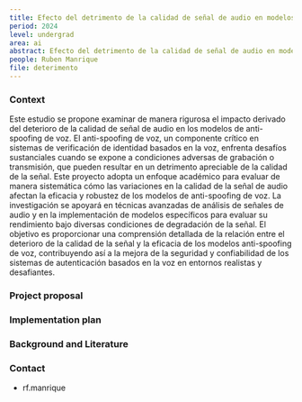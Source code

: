 ```yaml
---
title: Efecto del detrimento de la calidad de señal de audio en modelos de anti-spoofing de voz 
period: 2024
level: undergrad
area: ai
abstract: Efecto del detrimento de la calidad de señal de audio en modelos de anti-spoofing de voz 
people: Ruben Manrique
file: deterimento
---
```


### Context

Este estudio se propone examinar de manera rigurosa el impacto derivado del deterioro de la calidad de señal de audio en los modelos de anti-spoofing de voz. El anti-spoofing de voz, un componente crítico en sistemas de verificación de identidad basados en la voz, enfrenta desafíos sustanciales cuando se expone a condiciones adversas de grabación o transmisión, que pueden resultar en un detrimento apreciable de la calidad de la señal. Este proyecto adopta un enfoque académico para evaluar de manera sistemática cómo las variaciones en la calidad de la señal de audio afectan la eficacia y robustez de los modelos de anti-spoofing de voz. La investigación se apoyará en técnicas avanzadas de análisis de señales de audio y en la implementación de modelos específicos para evaluar su rendimiento bajo diversas condiciones de degradación de la señal. El objetivo es proporcionar una comprensión detallada de la relación entre el deterioro de la calidad de la señal y la eficacia de los modelos anti-spoofing de voz, contribuyendo así a la mejora de la seguridad y confiabilidad de los sistemas de autenticación basados en la voz en entornos realistas y desafiantes.

### Project proposal

### Implementation plan

### Background and Literature

### Contact

- rf.manrique
